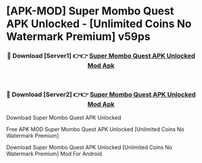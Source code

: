 # [APK-MOD] Super Mombo Quest APK Unlocked - [Unlimited Coins No Watermark Premium] v59ps



<div align="center">
<h3>🔴 Download [Server1] 👉👉 <a href="https://momento.my/?title=Super_Mombo_Quest_APK_Unlocked">Super Mombo Quest APK Unlocked Mod Apk</a></h3><br>

<h3>🔴 Download [Server2] 👉👉 <a href="https://momento.my/?title=Super_Mombo_Quest_APK_Unlocked">Super Mombo Quest APK Unlocked Mod Apk</a></h3>
</div>



Download Super Mombo Quest APK Unlocked 

Free APK MOD Super Mombo Quest APK Unlocked [Unlimited Coins No Watermark Premium]

Download Super Mombo Quest APK Unlocked [Unlimited Coins No Watermark Premium] Mod For Android

